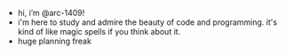- hi, i’m @arc-1409!
- i'm here to study and admire the beauty of code and programming. it's kind of like magic spells if you think about it.
- huge planning freak


<!---
arc-1409/arc-1409 is a ✨ special ✨ repository because its `README.md` (this file) appears on your GitHub profile.
You can click the Preview link to take a look at your changes.
--->
